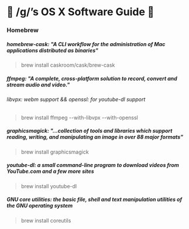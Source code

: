 #  /g/’s OS X Software Guide  

### Homebrew

##### homebrew-cask: "A CLI workflow for the administration of Mac applications distributed as binaries"  
>brew install caskroom/cask/brew-cask


##### ffmpeg: "A complete, cross-platform solution to record, convert and stream audio and video."  
###### libvpx: webm support && openssl: for youtube-dl support  
>brew install ffmpeg --with-libvpx --with-openssl


##### graphicsmagick: "...collection of tools and libraries which support reading, writing, and manipulating an image in over 88 major formats"
>brew install graphicsmagick


##### youtube-dl: a small command-line program to download videos from YouTube.com and a few more sites
>brew install youtube-dl


##### GNU core utilities: the basic file, shell and text manipulation utilities of the GNU operating system
>brew install coreutils